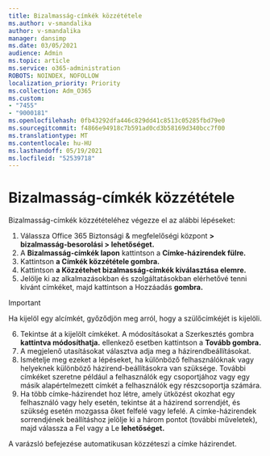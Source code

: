 ```yaml
---
title: Bizalmasság-címkék közzététele
ms.author: v-smandalika
author: v-smandalika
manager: dansimp
ms.date: 03/05/2021
audience: Admin
ms.topic: article
ms.service: o365-administration
ROBOTS: NOINDEX, NOFOLLOW
localization_priority: Priority
ms.collection: Adm_O365
ms.custom:
- "7455"
- "9000181"
ms.openlocfilehash: 0fb43292dfa446c829dd41c8513c05285fbd79e0
ms.sourcegitcommit: f4866e94918c7b591ad0cd3b58169d340bcc7f00
ms.translationtype: MT
ms.contentlocale: hu-HU
ms.lasthandoff: 05/19/2021
ms.locfileid: "52539718"
---
```

# <a name="publish-sensitivity-labels"></a>Bizalmasság-címkék közzététele

Bizalmasság-címkék közzétételéhez végezze el az alábbi lépéseket:

1. Válassza Office 365 Biztonsági & megfelelőségi központ **> bizalmasság-besorolási > lehetőséget.**
2. A **Bizalmasság-címkék lapon** kattintson a **Címke-házirendek fülre.**
3. Kattintson **a Címkék közzététele gombra.**
4. Kattintson **a Közzétehet bizalmasság-címkék kiválasztása elemre.** 
5. Jelölje ki az alkalmazásokban és szolgáltatásokban elérhetővé tenni kívánt címkéket, majd kattintson a Hozzáadás **gombra.**
> [!IMPORTANT]
> Ha kijelöl egy alcímkét, győződjön meg arról, hogy a szülőcímkéjét is kijelöli.
6. Tekintse át a kijelölt címkéket. A módosításokat a Szerkesztés gombra **kattintva módosíthatja.** ellenkező esetben kattintson a **Tovább gombra.**
7. A megjelenő utasításokat választva adja meg a házirendbeállításokat.
8. Ismételje meg ezeket a lépéseket, ha különböző felhasználóknak vagy helyeknek különböző házirend-beállításokra van szüksége. További címkéket szeretne például a felhasználók egy csoportjához vagy egy másik alapértelmezett címkét a felhasználók egy részcsoportja számára.
9. Ha több címke-házirendet hoz létre, amely ütközést okozhat egy felhasználó vagy hely esetén, tekintse át a házirend sorrendjét, és szükség esetén mozgassa őket felfelé vagy lefelé. A címke-házirendek sorrendjének beállításhoz jelölje ki a három pontot (további műveletek), majd válassza a Fel vagy a Le **lehetőséget.** 

A varázsló befejezése automatikusan közzéteszi a címke házirendet.


